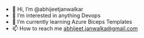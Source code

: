 - 👋 Hi, I’m @abhijeetjanwalkar
- 👀 I’m interested in anything Devops
- 🌱 I’m currently learning Azure Biceps Templates
- 📫 How to reach me abhijeet.janwalka@gmail.com

<!---
abhijeetjanwalkar/abhijeetjanwalkar is a ✨ special ✨ repository because its `README.md` (this file) appears on your GitHub profile.
You can click the Preview link to take a look at your changes.
--->
